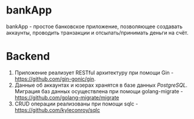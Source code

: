 # bankApp
bankApp - простое банковское приложение, позволяющее создавать аккаунты, проводить транзакции и отсылать/принимать деньги на счёт.

# Backend
1. Приложение реализует RESTful архитектуру при помощи Gin - https://github.com/gin-gonic/gin.
2. Данные об аккаунтах и юзерах хранятся в базе данных *PostgreSQL*. Миграция баз данных осуществлена при помощи golang-migrate - https://github.com/golang-migrate/migrate
3. CRUD операции реализованы при помощи sqlc - https://github.com/kyleconroy/sqlc
